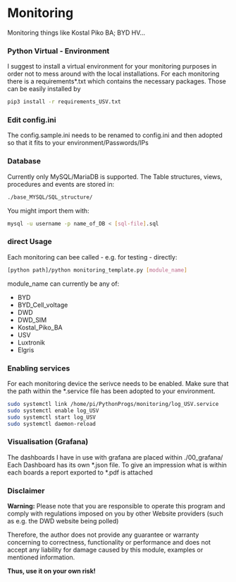 # Monitoring
Monitoring things like Kostal Piko BA; BYD HV...

### Python Virtual - Environment
I suggest to install a virtual environment for your monitoring purposes in order
not to mess around with the local installations. For each monitoring there is a
requirements*.txt which contains the necessary packages. Those can be easily installed by
```bash
pip3 install -r requirements_USV.txt
```

### Edit config.ini
The config.sample.ini needs to be renamed to config.ini and then
adopted so that it fits to your environment/Passwords/IPs

### Database
Currently only MySQL/MariaDB is supported.
The Table structures, views, procedures and events are stored in:
```bash
./base_MYSQL/SQL_structure/
```
You might import them with:
```bash
mysql -u username -p name_of_DB < [sql-file].sql
```

### direct Usage
Each monitoring can bee called - e.g. for testing - directly:
```bash
[python path]/python monitoring_template.py [module_name]
```
module_name can currently be any of:
  * BYD
  * BYD_Cell_voltage
  * DWD
  * DWD_SIM
  * Kostal_Piko_BA
  * USV
  * Luxtronik
  * Elgris

### Enabling services
For each monitoring device the serivce needs to be enabled.
Make sure that the path within the *.service file has been adopted to your environment.
```bash
sudo systemctl link /home/pi/PythonProgs/monitoring/log_USV.service
sudo systemctl enable log_USV
sudo systemctl start log_USV
sudo systemctl daemon-reload
```

### Visualisation (Grafana)
The dashboards I have in use with grafana are placed within ./00_grafana/
Each Dashboard has its own *.json file. To give an impression what is within each boards a report
exported to *.pdf is attached

### Disclaimer
**Warning:**
Please note that you are responsible to operate this program and comply with regulations imposed on you by other
Website providers (such as e.g. the DWD website being polled)

Therefore, the author does not provide any guarantee or warranty concerning to correctness, functionality or
performance and does not accept any liability for damage caused by this module, examples or mentioned information.

   **Thus, use it on your own risk!**
